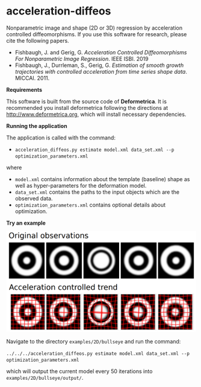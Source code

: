# acceleration-diffeos

Nonparametric image and shape (2D or 3D) regression by acceleration controlled diffeomorphisms. If you use this software for research, please cite the following papers.

* Fishbaugh, J. and Gerig, G. *Acceleration Controlled Diffeomorphisms For Nonparametric Image Regression*. IEEE ISBI. 2019
* Fishbaugh, J., Durrleman, S., Gerig, G. *Estimation of smooth growth trajectories with controlled acceleration from time series shape data*. MICCAI. 2011.

**Requirements**

This software is built from the source code of **Deformetrica**. It is recommended you install deformetrica following the directions at http://www.deformetrica.org, which will install necessary dependencies.

**Running the application**

The application is called with the command:

* `acceleration_diffeos.py estimate model.xml data_set.xml --p optimization_parameters.xml`

where

* `model.xml` contains information about the template (baseline) shape as well as hyper-parameters for the deformation model.
* `data_set.xml` contains the paths to the input objects which are the observed data.
* `optimization_parameters.xml` contains optional details about optimization.

**Try an example**

![Synthetic bullseye sequence](https://github.com/jamesfishbaugh/acceleration-diffeos/blob/master/examples/2D/bullseye/acceleration_diffeos_synthetic_bullseye.png)

Navigate to the directory `examples/2D/bullseye` and run the command:

`../../../acceleration_diffeos.py estimate model.xml data_set.xml --p optimization_parameters.xml`

which will output the current model every 50 iterations into `examples/2D/bullseye/output/`.


